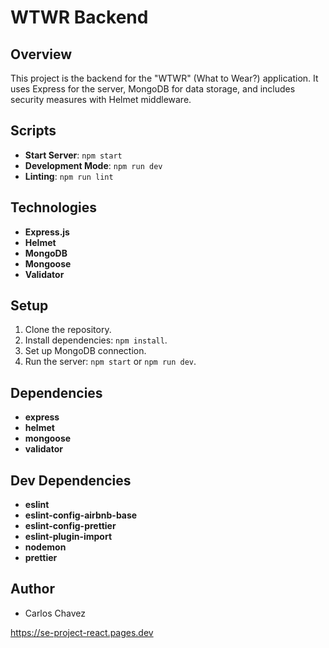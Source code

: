 # WTWR Backend

## Overview
This project is the backend for the "WTWR" (What to Wear?) application. It uses Express for the server, MongoDB for data storage, and includes security measures with Helmet middleware.

## Scripts
- **Start Server**: `npm start`
- **Development Mode**: `npm run dev`
- **Linting**: `npm run lint`

## Technologies
- **Express.js**
- **Helmet**
- **MongoDB**
- **Mongoose**
- **Validator**

## Setup
1. Clone the repository.
2. Install dependencies: `npm install`.
3. Set up MongoDB connection.
4. Run the server: `npm start` or `npm run dev`.

## Dependencies
- **express**
- **helmet**
- **mongoose**
- **validator**

## Dev Dependencies
- **eslint**
- **eslint-config-airbnb-base**
- **eslint-config-prettier**
- **eslint-plugin-import**
- **nodemon**
- **prettier**

## Author
- Carlos Chavez

https://se-project-react.pages.dev
